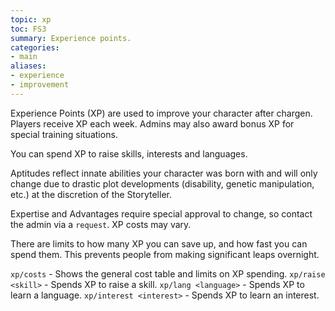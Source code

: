 ```yaml
---
topic: xp
toc: FS3
summary: Experience points.
categories:
- main
aliases:
- experience
- improvement
---
```

Experience Points (XP) are used to improve your character after chargen. Players receive XP each week.  Admins may also award bonus XP for special training situations.  

You can spend XP to raise skills, interests and languages.  

Aptitudes reflect innate abilities your character was born with and will only change due to drastic plot developments (disability, genetic manipulation, etc.) at the discretion of the Storyteller.  

Expertise and Advantages require special approval to change, so contact the admin via a `request`.  XP costs may vary.

There are limits to how many XP you can save up, and how fast you can spend them.  This prevents people from making significant leaps overnight.

`xp/costs` - Shows the general cost table and limits on XP spending.
`xp/raise <skill>` - Spends XP to raise a skill.
`xp/lang <language>` - Spends XP to learn a language.
`xp/interest <interest>` - Spends XP to learn an interest.
